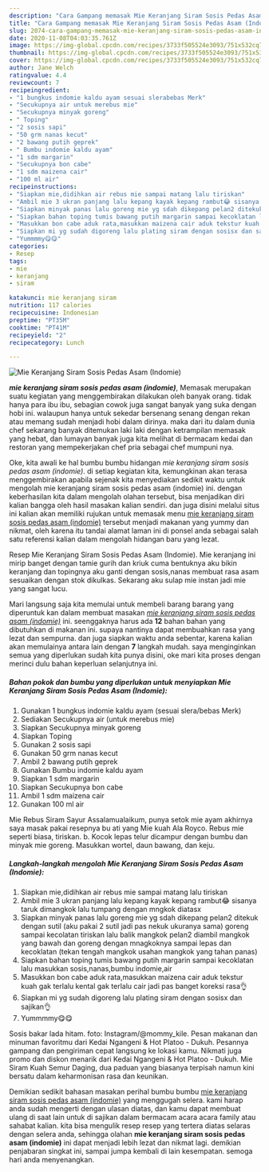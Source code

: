 ```yaml
---
description: "Cara Gampang memasak Mie Keranjang Siram Sosis Pedas Asam (Indomie) yang simpel"
title: "Cara Gampang memasak Mie Keranjang Siram Sosis Pedas Asam (Indomie) yang simpel"
slug: 2074-cara-gampang-memasak-mie-keranjang-siram-sosis-pedas-asam-indomie-yang-simpel
date: 2020-11-08T04:03:35.761Z
image: https://img-global.cpcdn.com/recipes/3733f505524e3093/751x532cq70/mie-keranjang-siram-sosis-pedas-asam-indomie-foto-resep-utama.jpg
thumbnail: https://img-global.cpcdn.com/recipes/3733f505524e3093/751x532cq70/mie-keranjang-siram-sosis-pedas-asam-indomie-foto-resep-utama.jpg
cover: https://img-global.cpcdn.com/recipes/3733f505524e3093/751x532cq70/mie-keranjang-siram-sosis-pedas-asam-indomie-foto-resep-utama.jpg
author: Jane Welch
ratingvalue: 4.4
reviewcount: 7
recipeingredient:
- "1 bungkus indomie kaldu ayam sesuai slerabebas Merk"
- "Secukupnya air untuk merebus mie"
- "Secukupnya minyak goreng"
- " Toping"
- "2 sosis sapi"
- "50 grm nanas kecut"
- "2 bawang putih geprek"
- " Bumbu indomie kaldu ayam"
- "1 sdm margarin"
- "Secukupnya bon cabe"
- "1 sdm maizena cair"
- "100 ml air"
recipeinstructions:
- "Siapkan mie,didihkan air rebus mie sampai matang lalu tiriskan"
- "Ambil mie 3 ukran panjang lalu kepang kayak kepang rambut😂 sisanya taruk dimangkok lalu tumpang dengan mngkok diatasx"
- "Siapkan minyak panas lalu goreng mie yg sdah dikepang pelan2 ditekuk dengan sutil (aku pakai 2 sutil jadi pas nekuk ukuranya sama) goreng sampai kecolatan tiriskan lalu balik mangkok pelan2 diambil mangkok yang bawah dan goreng dengan mnagkoknya sampai lepas dan kecoklatan (tekan tengah mangkok usahan mangkok yang tahan panas)"
- "Siapkan bahan toping tumis bawang putih margarin sampai kecoklatan lalu masukkan sosis,nanas,bumbu indomie,air"
- "Masukkan bon cabe aduk rata,masukkan maizena cair aduk tekstur kuah gak terlalu kental gak terlalu cair jadi pas banget koreksi rasa👌"
- "Siapkan mi yg sudah digoreng lalu plating siram dengan sosisx dan sajikan👌"
- "Yummmmy😋😋"
categories:
- Resep
tags:
- mie
- keranjang
- siram

katakunci: mie keranjang siram 
nutrition: 117 calories
recipecuisine: Indonesian
preptime: "PT35M"
cooktime: "PT41M"
recipeyield: "2"
recipecategory: Lunch

---
```



![Mie Keranjang Siram Sosis Pedas Asam (Indomie)](https://img-global.cpcdn.com/recipes/3733f505524e3093/751x532cq70/mie-keranjang-siram-sosis-pedas-asam-indomie-foto-resep-utama.jpg)

<b><i>mie keranjang siram sosis pedas asam (indomie)</i></b>, Memasak merupakan suatu kegiatan yang menggembirakan dilakukan oleh banyak orang. tidak hanya para ibu ibu, sebagian cowok juga sangat banyak yang suka dengan hobi ini. walaupun hanya untuk sekedar bersenang senang dengan rekan atau memang sudah menjadi hobi dalam dirinya. maka dari itu dalam dunia chef sekarang banyak ditemukan laki laki dengan ketrampilan memasak yang hebat, dan lumayan banyak juga kita melihat di bermacam kedai dan restoran yang mempekerjakan chef pria sebagai chef mumpuni nya.

Oke, kita awali ke hal bumbu bumbu hidangan <i>mie keranjang siram sosis pedas asam (indomie)</i>. di setiap kegiatan kita, kemungkinan akan terasa menggembirakan apabila sejenak kita menyediakan sedikit waktu untuk mengolah mie keranjang siram sosis pedas asam (indomie) ini. dengan keberhasilan kita dalam mengolah olahan tersebut, bisa menjadikan diri kalian bangga oleh hasil masakan kalian sendiri. dan juga disini melalui situs ini kalian akan memiliki rujukan untuk memasak menu <u>mie keranjang siram sosis pedas asam (indomie)</u> tersebut menjadi makanan yang yummy dan nikmat, oleh karena itu tandai alamat laman ini di ponsel anda sebagai salah satu referensi kalian dalam mengolah hidangan baru yang lezat.

Resep Mie Keranjang Siram Sosis Pedas Asam (Indomie). Mie keranjang ini mirip banget dengan tamie gurih dan kriuk cuma bentuknya aku bikin keranjang dan topingnya aku ganti dengan sosis,nanas membuat rasa asam sesuaikan dengan stok dikulkas. Sekarang aku sulap mie instan jadi mie yang sangat lucu.


Mari langsung saja kita memulai untuk membeli barang barang yang diperuntuk kan dalam membuat masakan <u><i>mie keranjang siram sosis pedas asam (indomie)</i></u> ini. seenggaknya harus ada <b>12</b> bahan bahan yang dibutuhkan di makanan ini. supaya nantinya dapat membuahkan rasa yang lezat dan sempurna. dan juga siapkan waktu anda sebentar, karena kalian akan memulainya antara lain dengan <b>7</b> langkah mudah. saya menginginkan semua yang diperlukan sudah kita punya disini, oke mari kita proses dengan merinci dulu bahan keperluan selanjutnya ini.

<!--inarticleads1-->

##### Bahan pokok dan bumbu yang diperlukan untuk menyiapkan Mie Keranjang Siram Sosis Pedas Asam (Indomie):

1. Gunakan 1 bungkus indomie kaldu ayam (sesuai slera/bebas Merk)
1. Sediakan Secukupnya air (untuk merebus mie)
1. Siapkan Secukupnya minyak goreng
1. Siapkan  Toping
1. Gunakan 2 sosis sapi
1. Gunakan 50 grm nanas kecut
1. Ambil 2 bawang putih geprek
1. Gunakan  Bumbu indomie kaldu ayam
1. Siapkan 1 sdm margarin
1. Siapkan Secukupnya bon cabe
1. Ambil 1 sdm maizena cair
1. Gunakan 100 ml air


Mie Rebus Siram Sayur Assalamualaikum, punya setok mie ayam akhirnya saya masak pakai resepnya bu ati yang Mie kuah Ala Royco. Rebus mie seperti biasa, tiriskan. b. Kocok lepas telur dicampur dengan bumbu dan minyak mie goreng. Masukkan wortel, daun bawang, dan keju. 

<!--inarticleads2-->

##### Langkah-langkah mengolah Mie Keranjang Siram Sosis Pedas Asam (Indomie):

1. Siapkan mie,didihkan air rebus mie sampai matang lalu tiriskan
1. Ambil mie 3 ukran panjang lalu kepang kayak kepang rambut😂 sisanya taruk dimangkok lalu tumpang dengan mngkok diatasx
1. Siapkan minyak panas lalu goreng mie yg sdah dikepang pelan2 ditekuk dengan sutil (aku pakai 2 sutil jadi pas nekuk ukuranya sama) goreng sampai kecolatan tiriskan lalu balik mangkok pelan2 diambil mangkok yang bawah dan goreng dengan mnagkoknya sampai lepas dan kecoklatan (tekan tengah mangkok usahan mangkok yang tahan panas)
1. Siapkan bahan toping tumis bawang putih margarin sampai kecoklatan lalu masukkan sosis,nanas,bumbu indomie,air
1. Masukkan bon cabe aduk rata,masukkan maizena cair aduk tekstur kuah gak terlalu kental gak terlalu cair jadi pas banget koreksi rasa👌
1. Siapkan mi yg sudah digoreng lalu plating siram dengan sosisx dan sajikan👌
1. Yummmmy😋😋


Sosis bakar lada hitam. foto: Instagram/@mommy_kile. Pesan makanan dan minuman favoritmu dari Kedai Ngangeni &amp; Hot Platoo - Dukuh. Pesannya gampang dan pengiriman cepat langsung ke lokasi kamu. Nikmati juga promo dan diskon menarik dari Kedai Ngangeni &amp; Hot Platoo - Dukuh. Mie Siram Kuah Semur Daging, dua paduan yang biasanya terpisah namun kini bersatu dalam keharmonisan rasa dan keunikan. 

Demikian sedikit bahasan masakan perihal bumbu bumbu <u>mie keranjang siram sosis pedas asam (indomie)</u> yang menggugah selera. kami harap anda sudah mengerti dengan ulasan diatas, dan kamu dapat membuat ulang di saat lain untuk di sajikan dalam bermacam acara acara family atau sahabat kalian. kita bisa mengulik resep resep yang tertera diatas selaras dengan selera anda, sehingga olahan <b>mie keranjang siram sosis pedas asam (indomie)</b> ini dapat menjadi lebih lezat dan nikmat lagi. demikian penjabaran singkat ini, sampai jumpa kembali di lain kesempatan. semoga hari anda menyenangkan.

